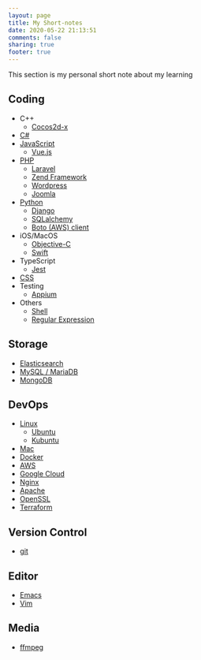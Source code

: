 ```yaml
---
layout: page
title: My Short-notes
date: 2020-05-22 21:13:51
comments: false
sharing: true
footer: true
---
```


This section is my personal short note about my learning

## Coding

- C++
    - [Cocos2d-x](cocos2dx)
- [C#](csharp)
- [JavaScript](javascript)
    - [Vue.js](vue)
- [PHP](php)
    - [Laravel](laravel)
    - [Zend Framework](zend-framework)
    - [Wordpress](wordpress)
    - [Joomla](joomla)
- [Python](python)
    - [Django](django)
    - [SQLalchemy](sqlalchemy)
    - [Boto (AWS) client](python-boto)
- iOS/MacOS
    - [Objective-C](objective-c)
    - [Swift](swift)
- TypeScript
    - [Jest](typescript-jest)
- [CSS](css)
- Testing
    - [Appium](appium)
- Others
    - [Shell](shell-script)
    - [Regular Expression](regex)

## Storage

- [Elasticsearch](elasticsearch)
- [MySQL / MariaDB](mysql)
- [MongoDB](mongodb)

## DevOps

- [Linux](linux)
    - [Ubuntu](ubuntu)
    - [Kubuntu](kubuntu)
- [Mac](mac)
- [Docker](docker)
- [AWS](aws)
- [Google Cloud](gcloud)
- [Nginx](nginx)
- [Apache](apache)
- [OpenSSL](openssl)
- [Terraform](terraform)

## Version Control

- [git](git)

## Editor

- [Emacs](emacs)
- [Vim](vim)

## Media

- [ffmpeg](ffmpeg)

